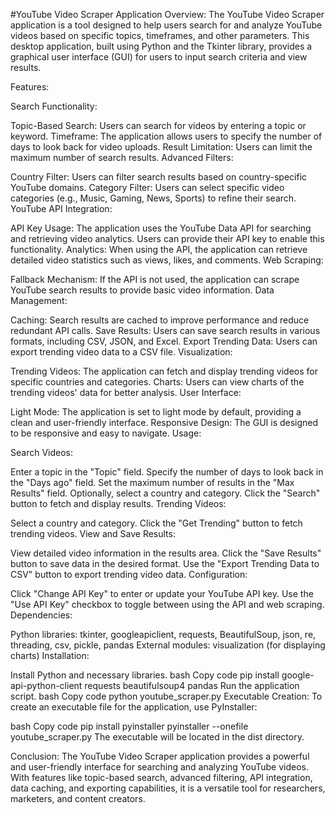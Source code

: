 #YouTube Video Scraper Application
Overview:
The YouTube Video Scraper application is a tool designed to help users search for and analyze YouTube videos based on specific topics, timeframes, and other parameters. This desktop application, built using Python and the Tkinter library, provides a graphical user interface (GUI) for users to input search criteria and view results.

Features:

Search Functionality:

Topic-Based Search: Users can search for videos by entering a topic or keyword.
Timeframe: The application allows users to specify the number of days to look back for video uploads.
Result Limitation: Users can limit the maximum number of search results.
Advanced Filters:

Country Filter: Users can filter search results based on country-specific YouTube domains.
Category Filter: Users can select specific video categories (e.g., Music, Gaming, News, Sports) to refine their search.
YouTube API Integration:

API Key Usage: The application uses the YouTube Data API for searching and retrieving video analytics. Users can provide their API key to enable this functionality.
Analytics: When using the API, the application can retrieve detailed video statistics such as views, likes, and comments.
Web Scraping:

Fallback Mechanism: If the API is not used, the application can scrape YouTube search results to provide basic video information.
Data Management:

Caching: Search results are cached to improve performance and reduce redundant API calls.
Save Results: Users can save search results in various formats, including CSV, JSON, and Excel.
Export Trending Data: Users can export trending video data to a CSV file.
Visualization:

Trending Videos: The application can fetch and display trending videos for specific countries and categories.
Charts: Users can view charts of the trending videos' data for better analysis.
User Interface:

Light Mode: The application is set to light mode by default, providing a clean and user-friendly interface.
Responsive Design: The GUI is designed to be responsive and easy to navigate.
Usage:

Search Videos:

Enter a topic in the "Topic" field.
Specify the number of days to look back in the "Days ago" field.
Set the maximum number of results in the "Max Results" field.
Optionally, select a country and category.
Click the "Search" button to fetch and display results.
Trending Videos:

Select a country and category.
Click the "Get Trending" button to fetch trending videos.
View and Save Results:

View detailed video information in the results area.
Click the "Save Results" button to save data in the desired format.
Use the "Export Trending Data to CSV" button to export trending video data.
Configuration:

Click "Change API Key" to enter or update your YouTube API key.
Use the "Use API Key" checkbox to toggle between using the API and web scraping.
Dependencies:

Python libraries: tkinter, googleapiclient, requests, BeautifulSoup, json, re, threading, csv, pickle, pandas
External modules: visualization (for displaying charts)
Installation:

Install Python and necessary libraries.
bash
Copy code
pip install google-api-python-client requests beautifulsoup4 pandas
Run the application script.
bash
Copy code
python youtube_scraper.py
Executable Creation:
To create an executable file for the application, use PyInstaller:

bash
Copy code
pip install pyinstaller
pyinstaller --onefile youtube_scraper.py
The executable will be located in the dist directory.

Conclusion:
The YouTube Video Scraper application provides a powerful and user-friendly interface for searching and analyzing YouTube videos. With features like topic-based search, advanced filtering, API integration, data caching, and exporting capabilities, it is a versatile tool for researchers, marketers, and content creators.
